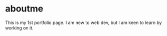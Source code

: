 # aboutme

This is my 1st portfolio page. I am new to web dev, but I am keen to learn by working on it. 
